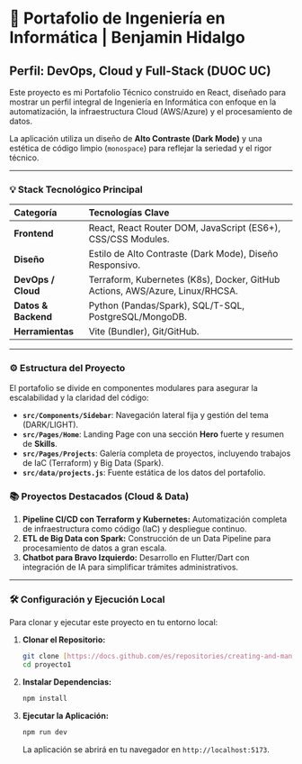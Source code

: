 # 🚀 Portafolio de Ingeniería en Informática | Benjamin Hidalgo
## Perfil: DevOps, Cloud y Full-Stack (DUOC UC)

Este proyecto es mi Portafolio Técnico construido en React, diseñado para mostrar un perfil integral de Ingeniería en Informática con enfoque en la automatización, la infraestructura Cloud (AWS/Azure) y el procesamiento de datos.

La aplicación utiliza un diseño de **Alto Contraste (Dark Mode)** y una estética de código limpio (`monospace`) para reflejar la seriedad y el rigor técnico.

---

### 💡 Stack Tecnológico Principal

| Categoría | Tecnologías Clave |
| :--- | :--- |
| **Frontend** | React, React Router DOM, JavaScript (ES6+), CSS/CSS Modules. |
| **Diseño** | Estilo de Alto Contraste (Dark Mode), Diseño Responsivo. |
| **DevOps / Cloud** | Terraform, Kubernetes (K8s), Docker, GitHub Actions, AWS/Azure, Linux/RHCSA. |
| **Datos & Backend** | Python (Pandas/Spark), SQL/T-SQL, PostgreSQL/MongoDB. |
| **Herramientas** | Vite (Bundler), Git/GitHub. |

---

### ⚙️ Estructura del Proyecto

El portafolio se divide en componentes modulares para asegurar la escalabilidad y la claridad del código:

* **`src/Components/Sidebar`**: Navegación lateral fija y gestión del tema (DARK/LIGHT).
* **`src/Pages/Home`**: Landing Page con una sección **Hero** fuerte y resumen de **Skills**.
* **`src/Pages/Projects`**: Galería completa de proyectos, incluyendo trabajos de IaC (Terraform) y Big Data (Spark).
* **`src/data/projects.js`**: Fuente estática de los datos del portafolio.

### 📚 Proyectos Destacados (Cloud & Data)

1.  **Pipeline CI/CD con Terraform y Kubernetes:** Automatización completa de infraestructura como código (IaC) y despliegue continuo.
2.  **ETL de Big Data con Spark:** Construcción de un Data Pipeline para procesamiento de datos a gran escala.
3.  **Chatbot para Bravo Izquierdo:** Desarrollo en Flutter/Dart con integración de IA para simplificar trámites administrativos.

---

### 🛠️ Configuración y Ejecución Local

Para clonar y ejecutar este proyecto en tu entorno local:

1.  **Clonar el Repositorio:**
    ```bash
    git clone [https://docs.github.com/es/repositories/creating-and-managing-repositories/quickstart-for-repositories](https://docs.github.com/es/repositories/creating-and-managing-repositories/quickstart-for-repositories)
    cd proyecto1
    ```
2.  **Instalar Dependencias:**
    ```bash
    npm install
    ```
3.  **Ejecutar la Aplicación:**
    ```bash
    npm run dev
    ```
    La aplicación se abrirá en tu navegador en `http://localhost:5173`.
